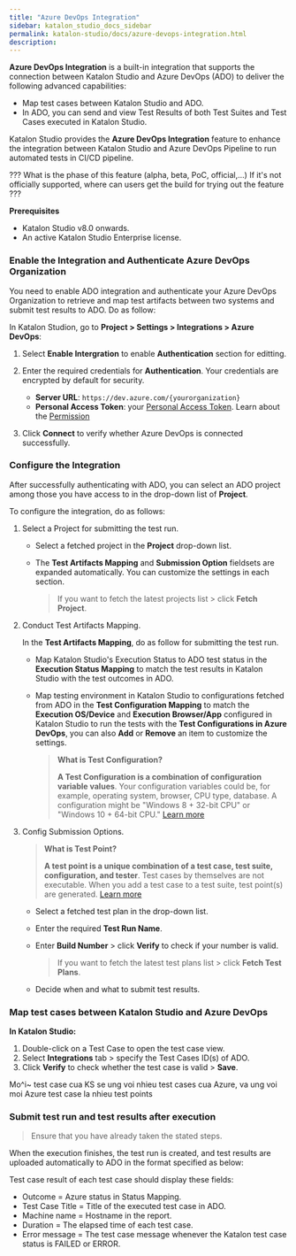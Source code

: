 ```yaml
---
title: "Azure DevOps Integration"
sidebar: katalon_studio_docs_sidebar
permalink: katalon-studio/docs/azure-devops-integration.html
description:
---
```


**Azure DevOps Integration** is a built-in integration that supports the connection between Katalon Studio and Azure DevOps (ADO) to deliver the following advanced capabilities:

- Map test cases between Katalon Studio and ADO.
- In ADO, you can send and view Test Results of both Test Suites and Test Cases executed in Katalon Studio.

Katalon Studio provides the **Azure DevOps Integration** feature to enhance the integration between Katalon Studio and Azure DevOps Pipeline to run automated tests in CI/CD pipeline. 

??? What is the phase of this feature (alpha, beta, PoC, official,...)
If it's not officially supported, where can users get the build for trying out the feature ???

**Prerequisites**

- Katalon Studio v8.0 onwards.
- An active Katalon Studio Enterprise license.

### Enable the Integration and Authenticate Azure DevOps Organization

You need to enable ADO integration and authenticate your Azure DevOps Organization to retrieve and map test artifacts between two systems and submit test results to ADO. Do as follow:

In Katalon Studion, go to **Project > Settings > Integrations > Azure DevOps**:

1. Select **Enable Intergration** to enable **Authentication** section for editting.

2. Enter the required credentials for **Authentication**. Your credentials are encrypted by default for security.

    - **Server URL**: `https://dev.azure.com/{yourorganization}`
    - **Personal Access Token**: your [Personal Access Token](https://docs.microsoft.com/en-us/azure/devops/organizations/accounts/use-personal-access-tokens-to-authenticate?view=azure-devops&tabs=preview-page). Learn about the [Permission](https://docs.microsoft.com/en-us/azure/devops/organizations/security/about-permissions?view=azure-devops&tabs=preview-page#permissions)

3. Click **Connect** to verify whether Azure DevOps is connected successfully.

### Configure the Integration

After successfully authenticating with ADO, you can select an ADO project among those you have access to in the drop-down list of **Project**.

To configure the integration, do as follows:

1. Select a Project for submitting the test run.

    - Select a fetched project in the **Project** drop-down list.

    - The **Test Artifacts Mapping** and **Submission Option** fieldsets are expanded automatically. You can customize the settings in each section. 

        > If you want to fetch the latest projects list > click **Fetch Project**.

2. Conduct Test Artifacts Mapping.

    In the **Test Artifacts Mapping**, do as follow for submitting the test run.

    - Map Katalon Studio's Execution Status to ADO test status in the **Execution Status Mapping** to match the test results in Katalon Studio with the test outcomes in ADO.

    - Map testing environment in Katalon Studio to configurations fetched from ADO in the **Test Configuration Mapping** to match the  **Execution OS/Device** and **Execution Browser/App** configured in Katalon Studio to run the tests with the **Test Configurations in Azure DevOps**, you can also **Add** or **Remove** an item to customize the settings.

        > **What is Test Configuration?**
        >
        > **A Test Configuration is a combination of configuration variable values**. Your configuration variables could be, for example, operating system, browser, CPU type, database. A configuration might be "Windows 8 + 32-bit CPU" or "Windows 10 + 64-bit CPU." [Learn more](https://docs.microsoft.com/en-us/azure/devops/test/test-different-configurations?view=azure-devops)

3. Config Submission Options.

    > **What is Test Point?**
    > 
    > **A test point is a unique combination of a test case, test suite, configuration, and tester**. Test cases by themselves are not executable. When you add a test case to a test suite, test point(s) are generated. [Learn more](https://docs.microsoft.com/en-us/azure/devops/test/new-test-plans-page?view=azure-devops#execute-tab) 

    - Select a fetched test plan in the drop-down list.
    - Enter the required **Test Run Name**.
    - Enter **Build Number** > click **Verify** to check if your number is valid.

        > If you want to fetch the latest test plans list > click **Fetch Test Plans**.

    - Decide when and what to submit test results.

### Map test cases between Katalon Studio and Azure DevOps 

**In Katalon Studio:**

1. Double-click on a Test Case to open the test case view.
2. Select **Integrations** tab > specify the Test Cases ID(s) of ADO.
3. Click **Verify** to check whether the test case is valid > **Save**.

Mo^i~ test case cua KS se ung voi nhieu test cases cua Azure, va ung voi moi Azure test case la nhieu test points

### Submit test run and test results after execution

> Ensure that you have already taken the stated steps.

When the execution finishes, the test run is created, and test results are uploaded automatically to ADO in the format specified as below:

Test case result of each test case should display these fields:
- Outcome = Azure status in Status Mapping.
- Test Case Title = Title of the executed test case in ADO.
- Machine name = Hostname in the report.
- Duration =  The elapsed time of each test case.
- Error message = The test case message whenever the Katalon test case status is FAILED or ERROR.